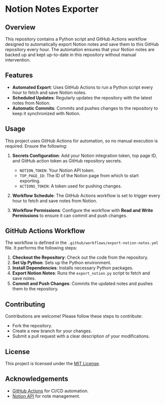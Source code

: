 # Notion Notes Exporter

## Overview
This repository contains a Python script and GitHub Actions workflow designed to automatically export Notion notes and save them to this GitHub repository every hour. The automation ensures that your Notion notes are backed up and kept up-to-date in this repository without manual intervention.

## Features
- **Automated Export**: Uses GitHub Actions to run a Python script every hour to fetch and save Notion notes.
- **Scheduled Updates**: Regularly updates the repository with the latest notes from Notion.
- **Automatic Commits**: Commits and pushes changes to the repository to keep it synchronized with Notion.

## Usage
This project uses GitHub Actions for automation, so no manual execution is required. Ensure the following:

1. **Secrets Configuration**: Add your Notion integration token, top page ID, and GitHub action token as GitHub repository secrets.
    - `NOTION_TOKEN`: Your Notion API token.
    - `TOP_PAGE_ID`: The ID of the Notion page from which to start exporting.
    - `ACTIONS_TOKEN`: A token used for pushing changes.

2. **Workflow Schedule**: The GitHub Actions workflow is set to trigger every hour to fetch and save notes from Notion.

3. **Workflow Permissions**: Configure the workflow with **Read and Write Permissions** to ensure it can commit and push changes.

## GitHub Actions Workflow

The workflow is defined in the `.github/workflows/export-notion-notes.yml` file. It performs the following steps:

1. **Checkout the Repository**: Check out the code from the repository.
2. **Set Up Python**: Sets up the Python environment.
3. **Install Dependencies**: Installs necessary Python packages.
4. **Export Notion Notes**: Runs the `export_notion.py` script to fetch and save notes.
5. **Commit and Push Changes**: Commits the updated notes and pushes them to the repository.

## Contributing
Contributions are welcome! Please follow these steps to contribute:
- Fork the repository.
- Create a new branch for your changes.
- Submit a pull request with a clear description of your modifications.

## License
This project is licensed under the [MIT License](LICENSE).

## Acknowledgements
- [GitHub Actions](https://github.com/features/actions) for CI/CD automation.
- [Notion API](https://developers.notion.com/) for note management.
